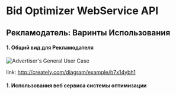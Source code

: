 # Bid Optimizer WebService API


## Рекламодатель: Варинты Использования

#### 1. Общий вид для Рекламодателя

![Advertiser's General User Case](https://github.com/vchub/bid_op/blob/dev/docs/models/diagrams/Advertiser.png)





<script type="text/javascript" language="javascript" src="https://creately.com/player/createlyplayerstart.js"></script>
<div id="creately-container-h7x14ybh1-e53f6jWO75hbtOsKsm4aY984o3Y="></div>
<script type="text/javascript">
createlyPlayerStart( {
container: "creately-container-h7x14ybh1-e53f6jWO75hbtOsKsm4aY984o3Y=",
docid :"h7x14ybh1-e53f6jWO75hbtOsKsm4aY984o3Y=",
title :"Advertiser",
width :600,height :400,bgcolor :"#eeeeee"
} );</script>

link: http://creately.com/diagram/example/h7x14ybh1



#### 1. Использования веб сервиса системы оптимизации


